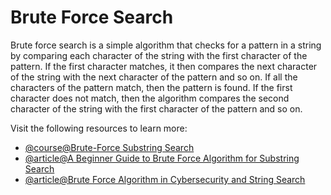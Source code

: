 # Brute Force Search

Brute force search is a simple algorithm that checks for a pattern in a string by comparing each character of the string with the first character of the pattern. If the first character matches, it then compares the next character of the string with the next character of the pattern and so on. If all the characters of the pattern match, then the pattern is found. If the first character does not match, then the algorithm compares the second character of the string with the first character of the pattern and so on.

Visit the following resources to learn more:

- [@course@Brute-Force Substring Search](https://www.coursera.org/learn/algorithms-part2/lecture/2Kn5i/brute-force-substring-search)
- [@article@A Beginner Guide to Brute Force Algorithm for Substring Search](https://nulpointerexception.com/2019/02/10/a-beginner-guide-to-brute-force-algorithm-for-substring-search/)
- [@article@Brute Force Algorithm in Cybersecurity and String Search](https://www.baeldung.com/cs/brute-force-cybersecurity-string-search)